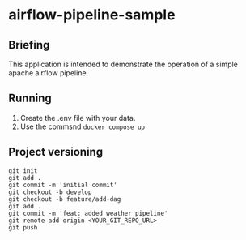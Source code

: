 # airflow-pipeline-sample

## Briefing
This application is intended to demonstrate the operation of a simple apache airflow pipeline.

## Running
1. Create the .env file with your data.
2. Use the commsnd `docker compose up`

## Project versioning

```
git init
git add .
git commit -m 'initial commit'
git checkout -b develop
git checkout -b feature/add-dag
git add .
git commit -m 'feat: added weather pipeline'
git remote add origin <YOUR_GIT_REPO_URL>
git push
```